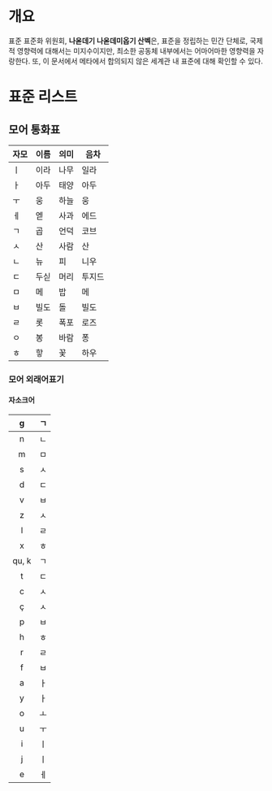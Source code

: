 # 개요

표준 표준화 위원회, **나옫데기 나옫데미옵기 산벡**은, 표준을 정립하는 민간 단체로, 국제적 영향력에 대해서는 미지수이지만, 최소한 공동체 내부에서는 어마어마한 영향력을 자랑한다. 
또, 이 문서에서 메타에서 합의되지 않은 세계관 내 표준에 대해 확인할 수 있다.

# 표준 리스트
## 모어 통화표

| 자모  | 이름  | 의미  | 음차  |
| --- | --- | --- | --- |
| ㅣ   | 이라  | 나무  | 일라  |
| ㅏ   | 아두  | 태양  | 아두  |
| ㅜ   | 웅   | 하늘  | 웅   |
| ㅔ   | 엗   | 사과  | 에드  |
| ㄱ   | 곱   | 언덕  | 코브  |
| ㅅ   | 산   | 사람  | 산   |
| ㄴ   | 뉴   | 피   | 니우  |
| ㄷ   | 두싣  | 머리  | 투지드 |
| ㅁ   | 메   | 밥   | 메   |
| ㅂ   | 빌도  | 돌   | 빌도  |
| ㄹ   | 롯   | 폭포  | 로즈  |
| ㅇ   | 봉   | 바람  | 퐁   |
| ㅎ   | 핳   | 꽃   | 하우  |

### 모어 외래어표기
#### 자소크어

|   g   | ㄱ   |
| :---: | --- |
|   n   | ㄴ   |
|   m   | ㅁ   |
|   s   | ㅅ   |
|   d   | ㄷ   |
|   v   | ㅂ   |
|   z   | ㅅ   |
|   l   | ㄹ   |
|   x   | ㅎ   |
| qu, k | ㄱ   |
|   t   | ㄷ   |
|   c   | ㅅ   |
|   ç   | ㅅ   |
|   p   | ㅂ   |
|   h   | ㅎ   |
|   r   | ㄹ   |
|   f   | ㅂ   |
|   a   | ㅏ   |
|   y   | ㅏ   |
|   o   | ㅗ   |
|   u   | ㅜ   |
|   i   | ㅣ   |
|   j   | ㅣ   |
|   e   | ㅔ   |
